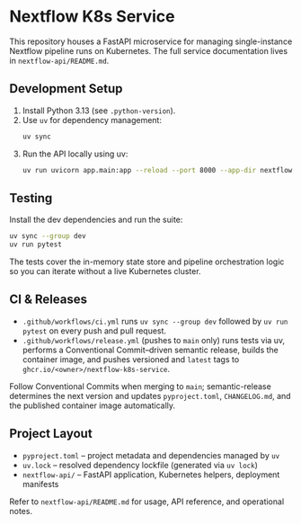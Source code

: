 # Nextflow K8s Service

This repository houses a FastAPI microservice for managing single-instance Nextflow pipeline runs on Kubernetes. The full service documentation lives in `nextflow-api/README.md`.

## Development Setup
1. Install Python 3.13 (see `.python-version`).
2. Use `uv` for dependency management:
   ```bash
   uv sync
   ```
3. Run the API locally using uv:
   ```bash
   uv run uvicorn app.main:app --reload --port 8000 --app-dir nextflow-api
   ```

## Testing
Install the dev dependencies and run the suite:

```bash
uv sync --group dev
uv run pytest
```

The tests cover the in-memory state store and pipeline orchestration logic so you can iterate without a live Kubernetes cluster.

## CI & Releases
- `.github/workflows/ci.yml` runs `uv sync --group dev` followed by `uv run pytest` on every push and pull request.
- `.github/workflows/release.yml` (pushes to `main` only) runs tests via uv, performs a Conventional Commit–driven semantic release, builds the container image, and pushes versioned and `latest` tags to `ghcr.io/<owner>/nextflow-k8s-service`.

Follow Conventional Commits when merging to `main`; semantic-release determines the next version and updates `pyproject.toml`, `CHANGELOG.md`, and the published container image automatically.

## Project Layout
- `pyproject.toml` – project metadata and dependencies managed by `uv`
- `uv.lock` – resolved dependency lockfile (generated via `uv lock`)
- `nextflow-api/` – FastAPI application, Kubernetes helpers, deployment manifests

Refer to `nextflow-api/README.md` for usage, API reference, and operational notes.
